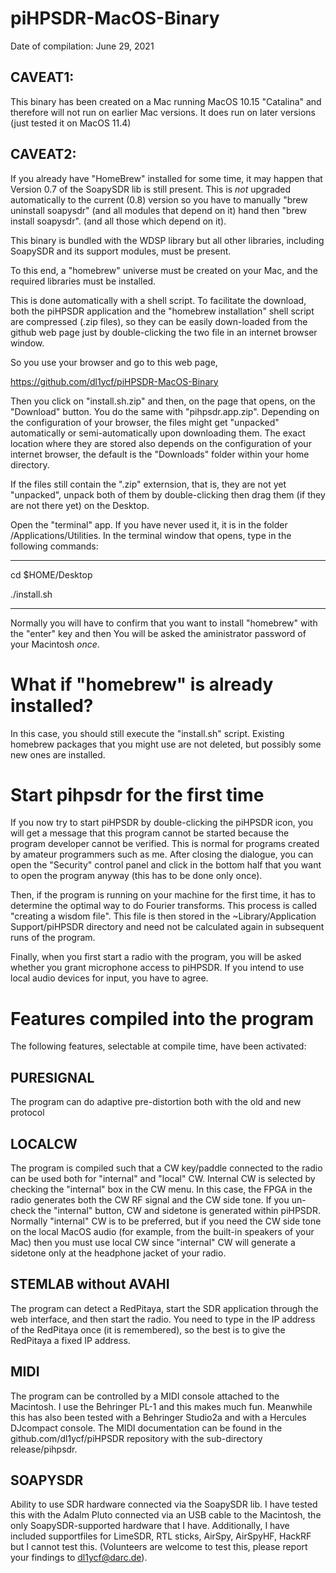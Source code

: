 # piHPSDR-MacOS-Binary

Date of compilation: June 29, 2021

CAVEAT1:
-------

This binary has been created on a Mac running MacOS 10.15 "Catalina"
and therefore will not run on earlier Mac versions. It does run on
later versions (just tested it on MacOS 11.4)

CAVEAT2:
--------
If you already have "HomeBrew" installed for some time, it may
happen that Version 0.7 of the SoapySDR lib is still present.
This is *not* upgraded automatically to the current (0.8) version
so you have to manually "brew uninstall soapysdr" (and all modules
that depend on it) hand then "brew install soapysdr".  (and all those
which depend on it).


This binary is bundled with the WDSP library but
all other libraries, including SoapySDR and its
support modules, must be present.

To this end, a "homebrew" universe must be created
on your Mac, and the required libraries must be installed.

This is done automatically with a shell script.
To facilitate the download, both the piHPSDR application
and the "homebrew installation" shell script are
compressed (.zip files), so they can be easily down-loaded
from the github web page just by double-clicking the two
file in an internet browser window.

So you use your browser and go to this web page,

https://github.com/dl1ycf/piHPSDR-MacOS-Binary

Then you click on "install.sh.zip" and then, on the page that opens,
on the "Download" button. You do the same with "pihpsdr.app.zip". Depending
on the configuration of your browser, the files might get "unpacked"
automatically or semi-automatically upon downloading them. The exact
location where they are stored also depends on the configuration of your
internet browser, the default is the "Downloads" folder within your home
directory.

If the files still contain the ".zip" externsion, that is, they are not
yet "unpacked", unpack both of them by double-clicking then drag them
(if they are not there yet) on the Desktop.

Open the "terminal" app. If you have never used it, it is in the folder
/Applications/Utilities. In the terminal window that opens, type in the following
commands:

---------------------------------------------------------------------------

cd $HOME/Desktop

./install.sh

---------------------------------------------------------------------------

Normally you will have to confirm that you want to install "homebrew" with the
"enter" key and then You will be asked the aministrator password of your Macintosh *once*.


What if "homebrew" is already installed?
========================================

In this case, you should still execute the "install.sh" script.
Existing homebrew packages that you might use are not deleted,
but possibly some new ones are installed.

Start pihpsdr for the first time
================================

If you now try to start piHPSDR by double-clicking the piHPSDR icon,
you will get a message that this program cannot be started because
the program developer cannot be verified. This is normal for programs
created by amateur programmers such as me. After closing the dialogue,
you can open the "Security" control panel and click in the bottom half
that you want to open the program anyway (this has to be done only once).

Then, if the program is running on your machine for the first time,
it has to determine the optimal way to do Fourier transforms. This
process is called "creating a wisdom file". This file is then stored
in the ~Library/Application Support/piHPSDR directory and need not
be calculated again in subsequent runs of the program.

Finally, when you first start a radio with the program, you will
be asked whether you grant microphone access to piHPSDR. If you
intend to use local audio devices for input, you have to agree.

Features compiled into the program
==================================

The following features, selectable at compile time, have been activated:

PURESIGNAL
----------
The program can do adaptive pre-distortion both with the old and new protocol

LOCALCW
-------
The program is compiled such that a CW key/paddle connected to the radio
can be used both for "internal" and "local" CW. Internal CW is selected
by checking the "internal" box in the CW menu. In this case, the FPGA
in the radio generates both the CW RF signal and the CW side tone.
If you un-check the "internal" button, CW and sidetone is generated
within piHPSDR. Normally "internal" CW is to be preferred, but if
you need the CW side tone on the local MacOS audio (for example, from
the built-in speakers of your Mac) then you must use local CW since
"internal" CW will generate a sidetone only at the headphone jacket
of your radio.
              
STEMLAB without AVAHI
---------------------
The program can detect a RedPitaya, start the SDR application through the web
interface, and then start the radio. You need to type in the IP address of the
RedPitaya once (it is remembered), so the best is to give the RedPitaya a
fixed IP address.

MIDI  
----
The program can be controlled by a MIDI console attached to the Macintosh.
I use the Behringer PL-1 and this makes much fun. Meanwhile this has also
been tested with a Behringer Studio2a and with a Hercules DJcompact console.
The MIDI documentation can be found in the github.com/dl1ycf/piHPSDR repository
with the sub-directory release/pihpsdr.

SOAPYSDR
--------
Ability to use SDR hardware connected via the SoapySDR lib. I have tested this
with the Adalm Pluto connected via an USB cable to the Macintosh, the only
SoapySDR-supported hardware that I have. Additionally, I have included 
supportfiles for LimeSDR, RTL sticks, AirSpy, AirSpyHF, HackRF but I cannot
test this. (Volunteers are welcome to test
this, please report your findings to dl1ycf@darc.de).
